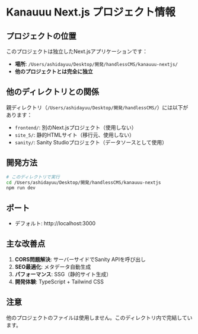 # Kanauuu Next.js プロジェクト情報

## プロジェクトの位置
このプロジェクトは独立したNext.jsアプリケーションです：
- **場所**: `/Users/ashidayuu/Desktop/開発/handlessCMS/kanauuu-nextjs/`
- **他のプロジェクトとは完全に独立**

## 他のディレクトリとの関係
親ディレクトリ（`/Users/ashidayuu/Desktop/開発/handlessCMS/`）には以下があります：
- `frontend/`: 別のNext.jsプロジェクト（使用しない）
- `site_5/`: 静的HTMLサイト（移行元、使用しない）
- `sanity/`: Sanity Studioプロジェクト（データソースとして使用）

## 開発方法
```bash
# このディレクトリで実行
cd /Users/ashidayuu/Desktop/開発/handlessCMS/kanauuu-nextjs
npm run dev
```

## ポート
- デフォルト: http://localhost:3000

## 主な改善点
1. **CORS問題解決**: サーバーサイドでSanity APIを呼び出し
2. **SEO最適化**: メタデータ自動生成
3. **パフォーマンス**: SSG（静的サイト生成）
4. **開発体験**: TypeScript + Tailwind CSS

## 注意
他のプロジェクトのファイルは使用しません。このディレクトリ内で完結しています。